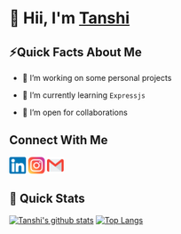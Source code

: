 # 👋 Hii, I'm [Tanshi](https://tanshinayak.github.io) 

<!--
**tanshinayak/tanshinayak** is a ✨ _special_ ✨ repository because its `README.md` (this file) appears on your GitHub profile.

Here are some ideas to get you started:

- 🔭 I’m currently working on ...
- 🌱 I’m currently learning ...
- 👯 I’m looking to collaborate on ...
- 🤔 I’m looking for help with ...
- 💬 Ask me about ...
- 📫 How to reach me: ...
- 😄 Pronouns: ...
- ⚡ Fun fact: ...
-->
   ## ⚡Quick Facts About Me

- 🔭 I’m working on some personal projects

- 🌱 I’m currently learning `Expressjs`

- 👯 I’m open for collaborations 

## Connect With Me
<a href="https://www.linkedin.com/in/tanshi-nayak-955508176/"><img src="/images/linkedin.png" alt="alt text" width="30px" height="30px"></a>
<a href="https://www.instagram.com/tanshi_nayak/"><img src="/images/instagram.png" alt="alt text" width="30px" height="30px"></a>
<a href="mailto:tanshitn@gmail.com"><img src="/images/gmail.png" alt="alt text" width="30px" height="30px"></a>

## 🚀 Quick Stats
[![Tanshi's github stats](https://github-readme-stats.vercel.app/api?username=tanshinayak&show_icons=true&theme=radical)](https://github.com/tanshinayak/github-readme-stats)
[![Top Langs](https://github-readme-stats.vercel.app/api/top-langs/?username=tanshinayak&layout=compact&theme=radical)](https://github.com/tanshinayak/github-readme-stats)


